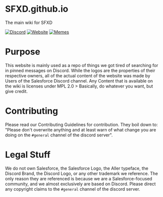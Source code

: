 # SFXD.github.io
The main wiki for SFXD

[![Discord](https://img.shields.io/badge/Discord-Open-7289DA.svg)](https://discordapp.com/invite/JG4Bc4q)
[![Website](https://img.shields.io/badge/Website-online-brightgreen.svg)](https://SFXD.github.io/)
[![Memes](https://img.shields.io/badge/Memes-failing-red.svg)](#)



# Purpose

This website is mainly used as a repo of things we got tired of searching for in pinned messages on Discord.
While the logos are the properties of their respective owners, all of the actual content of the website was made by Users of the Salesforce Discord channel.
Any Content that is available on the wiki is licenses under MPL 2.0 > Basically, do whatever you want, but give credit.


# Contributing

Please read our Contributing Guidelines for contribution.
They boil down to:
"Please don't overwrite anything and at least warn of what change you are doing on the `#general` channel of the discord server".


# Legal Stuff

We do not own Salesforce, the Salesforce Logo, the Aller typeface, the Discord Brand, the Discord Logo, or any other trademark we reference.
The only reason they are referenced is because we are a Salesforce-focused community, and we almost exclusively are based on Discord.
Please direct any copyright claims to the `#general` channel of the discord server.